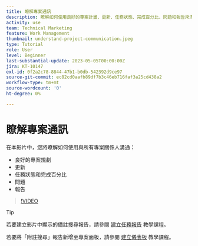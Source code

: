 ```yaml
---
title: 瞭解專案通訊
description: 瞭解如何使用良好的專案計畫、更新、任務狀態、完成百分比、問題和報告來溝通專案工作。
activity: use
team: Technical Marketing
feature: Work Management
thumbnail: understand-project-communication.jpeg
type: Tutorial
role: User
level: Beginner
last-substantial-update: 2023-05-05T00:00:00Z
jira: KT-10147
exl-id: 0f2a2c78-8844-47b1-b0db-542392d9ce97
source-git-commit: ec82cd0aafb89df7b3c46eb716faf3a25cd438a2
workflow-type: tm+mt
source-wordcount: '0'
ht-degree: 0%

---
```


# 瞭解專案通訊

在本影片中，您將瞭解如何使用與所有專案關係人溝通：

* 良好的專案規劃
* 更新
* 任務狀態和完成百分比
* 問題
* 報告

>[!VIDEO](https://video.tv.adobe.com/v/3419150/?quality=12&learn=on)

>[!TIP]
>
>若要建立影片中顯示的備註搜尋報告，請參閱 [建立任務報告](https://experienceleague.adobe.com/docs/workfront-learn/tutorials-workfront/reporting/basic-reporting/create-a-task-report.html?lang=en) 教學課程。
>
>若要將「附註搜尋」報告新增至專案面板，請參閱 [建立儀表板](https://experienceleague.adobe.com/docs/workfront-learn/tutorials-workfront/reporting/basic-reporting/create-dashboards.html?lang=en) 教學課程。

